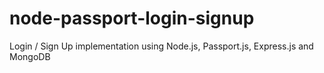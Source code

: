 # node-passport-login-signup
Login / Sign Up implementation using Node.js, Passport.js, Express.js and MongoDB